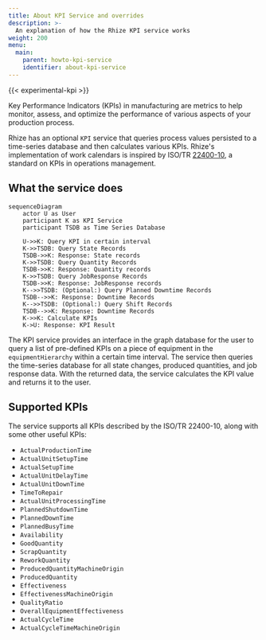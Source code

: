 ```yaml
---
title: About KPI Service and overrides
description: >-
  An explanation of how the Rhize KPI service works
weight: 200
menu:
  main:
    parent: howto-kpi-service
    identifier: about-kpi-service
---
```


{{< experimental-kpi >}}

Key Performance Indicators (KPIs) in manufacturing are metrics to help monitor, assess, and optimize the performance of various aspects of your production process.

Rhize has an optional `KPI` service that queries process values persisted to a time-series database and then calculates various KPIs.
Rhize's implementation of work calendars is inspired by ISO/TR [22400-10](https://www.iso.org/obp/ui/?_escaped_fragment_=iso:std:71283:en), a standard on KPIs in operations management.

## What the service does

```mermaid
sequenceDiagram
    actor U as User
    participant K as KPI Service
    participant TSDB as Time Series Database

    U->>K: Query KPI in certain interval
    K->>TSDB: Query State Records
    TSDB->>K: Response: State records
    K->>TSDB: Query Quantity Records
    TSDB->>K: Response: Quantity records
    K->>TSDB: Query JobResponse Records
    TSDB->>K: Response: JobResponse records
    K-->>TSDB: (Optional:) Query Planned Downtime Records
    TSDB-->>K: Response: Downtime Records
    K-->>TSDB: (Optional:) Query Shift Records
    TSDB-->>K: Response: Downtime Records
    K->>K: Calculate KPIs
    K->U: Response: KPI Result
```

The KPI service provides an interface in the graph database for the user to query a list of pre-defined KPIs on a piece of equipment in the `equipmentHierarchy` within a certain time interval.
The service then queries the time-series database for all state changes, produced quantities, and job response data.
With the returned data, the service calculates the KPI value and returns it to the user.

## Supported KPIs

The service supports all KPIs described by the ISO/TR 22400-10,
along with some other useful KPIs:

- `ActualProductionTime`
- `ActualUnitSetupTime`
- `ActualSetupTime`
- `ActualUnitDelayTime`
- `ActualUnitDownTime`
- `TimeToRepair`
- `ActualUnitProcessingTime`
- `PlannedShutdownTime`
- `PlannedDownTime`
- `PlannedBusyTime`
- `Availability`
- `GoodQuantity`
- `ScrapQuantity`
- `ReworkQuantity`
- `ProducedQuantityMachineOrigin`
- `ProducedQuantity`
- `Effectiveness`
- `EffectivenessMachineOrigin`
- `QualityRatio`
- `OverallEquipmentEffectiveness`
- `ActualCycleTime`
- `ActualCycleTimeMachineOrigin`

